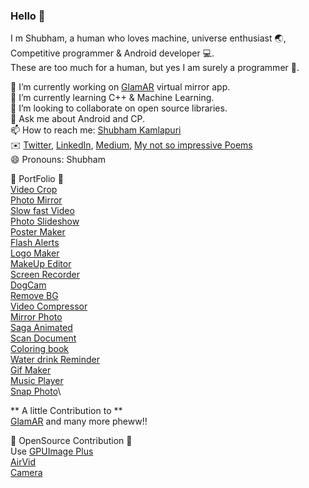 ### Hello 👋
I m Shubham, a human who loves machine, universe enthusiast :earth_asia:, Competitive programmer & Android developer :computer:.\
These are too much for a human, but yes I am surely a programmer :information_desk_person:.


  🔭 I’m currently working on [GlamAR](https://glamar.fynd.com) virtual mirror app.\
  🌱 I’m currently learning C++ & Machine Learning.\
  👯 I’m looking to collaborate on open source libraries.\
  💬 Ask me about Android and CP.\
  📫 How to reach me: [Shubham Kamlapuri](mailto:shubhwicked@gmail.com?subject=[GitHub]%20Source%20Han%20Sans)\
  :envelope: [Twitter](https://twitter.com/SHUBH_DUDE), [LinkedIn](https://www.linkedin.com/in/shubhamkamlapuri/), [Medium](https://medium.com/@shubhwicked), [My not so impressive Poems](https://hellopoetry.com/shubhwicked/) <br/>
  😄 Pronouns: Shubham

:bookmark: PortFolio :bookmark:\
  [Video Crop](https://play.google.com/store/apps/details?id=com.fotopix.cropvideotrim)\
  [Photo Mirror](https://play.google.com/store/apps/details?id=com.Biplabs.SquarePhotoMirror)\
  [Slow fast Video](https://play.google.com/store/apps/details?id=com.VideobirdStudio.SlowMotionVideo)\
  [Photo Slideshow](https://play.google.com/store/apps/details?id=com.PICCHAT.PictureVideoSlideshowMusic)\
  [Poster Maker](https://play.google.com/store/apps/details?id=com.cmobileapps.posters)\
  [Flash Alerts](https://play.google.com/store/apps/details?id=com.fantasticdroid.flashalerts)\
  [Logo Maker](https://play.google.com/store/apps/details?id=com.VideobirdStudio.LogoMaker)\
  [MakeUp Editor](https://play.google.com/store/apps/details?id=com.VideoVibe.FaceMakeupEditor)\
  [Screen Recorder](https://play.google.com/store/apps/details?id=com.PICCHAT.RecScreenRecorder)\
  [DogCam](https://play.google.com/store/apps/details?id=com.biplabs.dogscam)\
  [Remove BG](https://play.google.com/store/apps/details?id=com.Biplabs.memorablebackgroundchanger)\
  [Video Compressor](https://play.google.com/store/apps/details?id=com.Biplabs.videocompressor)\
  [Mirror Photo](https://play.google.com/store/apps/details?id=com.Fotopix.MirrorPhotoEditorCollage)\
  [Saga Animated](https://play.google.com/store/apps/details?id=com.fotopix.sagastorymaker)\
  [Scan Document](https://play.google.com/store/apps/details?id=com.fotopix.scanapp)\
  [Coloring book](https://play.google.com/store/apps/details?id=com.Fotopix.Colorfy)\
  [Water drink Reminder](https://play.google.com/store/apps/details?id=com.cmobileapps.waterdrinkreminder)\
  [Gif Maker](https://play.google.com/store/apps/details?id=com.cmobileapps.gifmaker)\
  [Music Player](https://play.google.com/store/apps/details?id=com.cmobileapps.musicplayer)\
  [Snap Photo](https://play.google.com/store/apps/details?id=com.VideobirdStudio.BlurBackgroundandFacialSnap)\

** A little Contribution to **\
[GlamAR](https://play.google.com/store/apps/details?id=com.fynd.ficto) and many more pheww!!

:bookmark: OpenSource Contribution :bookmark:\
Use [GPUImage Plus](https://github.com/wysaid/android-gpuimage-plus)\
[AirVid](https://github.com/shubhwicked/AirVid)\
[Camera](https://github.com/shubhwicked/Camera)
